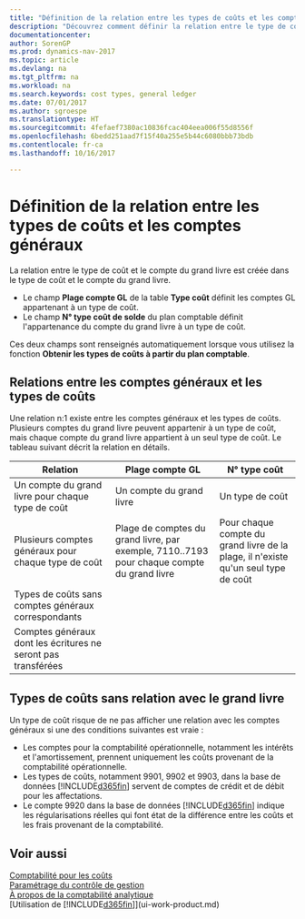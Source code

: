 ```yaml
---
title: "Définition de la relation entre les types de coûts et les comptes généraux"
description: "Découvrez comment définir la relation entre le type de coût et le compte GL."
documentationcenter: 
author: SorenGP
ms.prod: dynamics-nav-2017
ms.topic: article
ms.devlang: na
ms.tgt_pltfrm: na
ms.workload: na
ms.search.keywords: cost types, general ledger
ms.date: 07/01/2017
ms.author: sgroespe
ms.translationtype: HT
ms.sourcegitcommit: 4fefaef7380ac10836fcac404eea006f55d8556f
ms.openlocfilehash: 6bedd251aad7f15f40a255e5b44c6080bbb73bdb
ms.contentlocale: fr-ca
ms.lasthandoff: 10/16/2017

---
```

# <a name="defining-the-relationship-between-cost-types-and-general-ledger-accounts"></a>Définition de la relation entre les types de coûts et les comptes généraux
La relation entre le type de coût et le compte du grand livre est créée dans le type de coût et le compte du grand livre.  

* Le champ **Plage compte GL** de la table **Type coût** définit les comptes GL appartenant à un type de coût.  
* Le champ **N° type coût de solde** du plan comptable définit l'appartenance du compte du grand livre à un type de coût.  

Ces deux champs sont renseignés automatiquement lorsque vous utilisez la fonction **Obtenir les types de coûts à partir du plan comptable**.  

## <a name="relationship-between-general-ledger-accounts-and-cost-types"></a>Relations entre les comptes généraux et les types de coûts  
Une relation n:1 existe entre les comptes généraux et les types de coûts. Plusieurs comptes du grand livre peuvent appartenir à un type de coût, mais chaque compte du grand livre appartient à un seul type de coût. Le tableau suivant décrit la relation en détails.  

|Relation|**Plage compte GL**|**N° type coût**|  
|------------------|------------------------------------------------|-------------------------------------------|  
|Un compte du grand livre pour chaque type de coût|Un compte du grand livre|Un type de coût|  
|Plusieurs comptes généraux pour chaque type de coût|Plage de comptes du grand livre, par exemple, 7110..7193 pour chaque compte du grand livre|Pour chaque compte du grand livre de la plage, il n'existe qu'un seul type de coût|  
|Types de coûts sans comptes généraux correspondants|<Empty>||  
|Comptes généraux dont les écritures ne seront pas transférées||<Empty>|  

## <a name="cost-types-without-a-relationship-to-the-general-ledger"></a>Types de coûts sans relation avec le grand livre  
Un type de coût risque de ne pas afficher une relation avec les comptes généraux si une des conditions suivantes est vraie :  

* Les comptes pour la comptabilité opérationnelle, notamment les intérêts et l'amortissement, prennent uniquement les coûts provenant de la comptabilité opérationnelle.  
* Les types de coûts, notamment 9901, 9902 et 9903, dans la base de données [!INCLUDE[d365fin](includes/d365fin_md.md)] servent de comptes de crédit et de débit pour les affectations.  
* Le compte 9920 dans la base de données [!INCLUDE[d365fin](includes/d365fin_md.md)] indique les régularisations réelles qui font état de la différence entre les coûts et les frais provenant de la comptabilité.  

## <a name="see-also"></a>Voir aussi  
[Comptabilité pour les coûts](finance-manage-cost-accounting.md)  
[Paramétrage du contrôle de gestion](finance-set-up-cost-accounting.md)   
[À propos de la comptabilité analytique](finance-about-cost-accounting.md)  
[Utilisation de [!INCLUDE[d365fin](includes/d365fin_md.md)]](ui-work-product.md)

